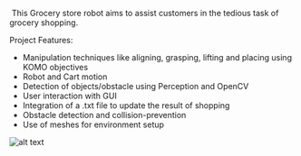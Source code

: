  This Grocery store robot aims to assist customers in the tedious task of grocery shopping.

Project Features:
- Manipulation techniques like aligning, grasping, lifting and placing using KOMO objectives
- Robot and Cart motion
- Detection of objects/obstacle using Perception and OpenCV
- User interaction with GUI
- Integration of a .txt file to update the result of shopping
- Obstacle detection and collision-prevention
- Use of meshes for environment setup

![alt text](https://github.com/[Gunjan1917]/[Robotics]/[Gunjan1917-patch-1]/projectpicture.PNG?raw=true)
